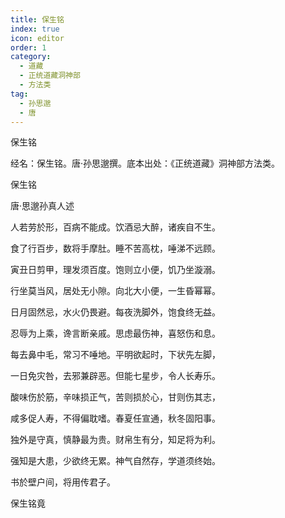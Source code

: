 ```yaml
---
title: 保生铭
index: true
icon: editor
order: 1
category:
  - 道藏
  - 正统道藏洞神部
  - 方法类
tag:
  - 孙思邈
  - 唐
---
```


保生铭  

经名：保生铭。唐·孙思邈撰。底本出处：《正统道藏》洞神部方法类。  

保生铭  

唐·思邈孙真人述  

人若劳於形，百病不能成。饮酒忌大醉，诸疾自不生。  

食了行百步，数将手摩肚。睡不苦高枕，唾涕不远顾。  

寅丑日剪甲，理发须百度。饱则立小便，饥乃坐漩溺。  

行坐莫当风，居处无小隙。向北大小便，一生昏幂幂。  

日月固然忌，水火仍畏避。每夜洗脚外，饱食终无益。  

忍辱为上乘，谗言断亲戚。思虑最伤神，喜怒伤和息。  

每去鼻中毛，常习不唾地。平明欲起时，下状先左脚，  

一日免灾咎，去邪兼辟恶。但能七星步，令人长寿乐。  

酸味伤於筋，辛味损正气，苦则损於心，甘则伤其志，  

咸多促人寿，不得偏耽嗜。春夏任宣通，秋冬固阳事。  

独外是守真，慎静最为贵。财帛生有分，知足将为利。  

强知是大患，少欲终无累。神气自然存，学道须终始。  

书於壁户间，将用传君子。  

保生铭竟  
